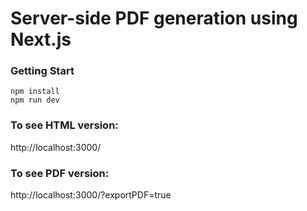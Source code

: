 Server-side PDF generation using Next.js
=======

### Getting Start

```
npm install
npm run dev
```

### To see HTML version:
http://localhost:3000/

### To see PDF version:
http://localhost:3000/?exportPDF=true
